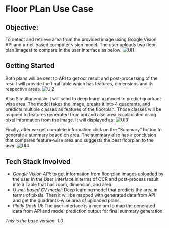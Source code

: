 # Floor PLan Use Case
## Objective:
To detect and retrieve area from the provided image using Google Vision API and u-net-based computer vision model. The user uploads two floor-plan(images) to compare in the user interface as below:
![UI1](https://github.com/vasant1012/floorplan/assets/52622703/2db6c43d-b232-41c4-9e9f-9e908d99c0f4)

## Getting Started
Both plans will be sent to API to get ocr result and post-processing of the result will provide the final table which has features, dimensions and its respective areas.
![UI2](https://github.com/vasant1012/floorplan/assets/52622703/911bdf59-4190-468e-b92f-4566c53dedd4)

Also Simultaneously it will send to deep learning model to predict quadrant-wise area. The model takes the image, breaks it into 4 quadrants, and predicts multiple classes as features of the floorplan. Those classes will be mapped to features generated from api and also area is calculated using pixel information from the image. It will displayed as:
![UI3](https://github.com/vasant1012/floorplan/assets/52622703/93ac59ba-64e0-4085-b985-f9af8b504747)

Finally, after we get complete information click on the "Summary" button to generate a summary based on area. The summary also has a conclusion that compares feature-wise area and suggests the best floorplan to the user.
![UI4](https://github.com/vasant1012/floorplan/assets/52622703/a11c23e8-b0df-4f04-ae24-e0f43e01eea0)

## Tech Stack Involved
- *Google Vision API*: to get information from floorplan images uploaded by the user in the User interface in terms of OCR and post-process result into a Table that has room, dimension, and area.
- *U-net-based CV model*: Deep learning model that predicts the area in terms of pixels. Then it will be mapped with generated data from API and get the quadrants-wise area of uploaded plans.
- *Plotly Dash UI*: The user interface is a medium to map the generated data from API and model prediction output for final summary generation.

*This is the base version. 1.0*
